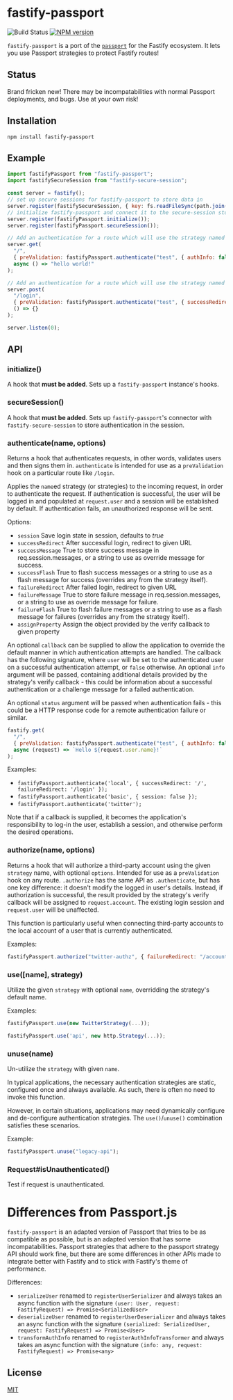 # fastify-passport

![Build Status](https://github.com/fastify/fastify-passport/workflows/ci/badge.svg)
[![NPM version](https://img.shields.io/npm/v/fastify-passport.svg?style=flat)](https://www.npmjs.com/package/fastify-passport)

`fastify-passport` is a port of the [`passport`](http://www.passportjs.org/) for the Fastify ecosystem. It lets you use Passport strategies to protect Fastify routes!

## Status

Brand fricken new! There may be incompatabilities with normal Passport deployments, and bugs. Use at your own risk!

## Installation

```shell
npm install fastify-passport
```

## Example

```js
import fastifyPassport from "fastify-passport";
import fastifySecureSession from "fastify-secure-session";

const server = fastify();
// set up secure sessions for fastify-passport to store data in
server.register(fastifySecureSession, { key: fs.readFileSync(path.join(__dirname, "secret-key")) });
// initialize fastify-passport and connect it to the secure-session storage. Note: both of these plugins are mandatory.
server.register(fastifyPassport.initialize());
server.register(fastifyPassport.secureSession());

// Add an authentication for a route which will use the strategy named "test" to protect the route
server.get(
  "/",
  { preValidation: fastifyPassport.authenticate("test", { authInfo: false }) },
  async () => "hello world!"
);

// Add an authentication for a route which will use the strategy named "test" to protect the route, and redirect on success to a particular other route.
server.post(
  "/login",
  { preValidation: fastifyPassport.authenticate("test", { successRedirect: "/", authInfo: false }) },
  () => {}
);

server.listen(0);
```

## API

### initialize()

A hook that **must be added**. Sets up a `fastify-passport` instance's hooks.

### secureSession()

A hook that **must be added**. Sets up `fastify-passport`'s connector with `fastify-secure-session` to store authentication in the session.

### authenticate(name, options)

Returns a hook that authenticates requests, in other words, validates users and then signs them in. `authenticate` is intended for use as a `preValidation` hook on a particular route like `/login`.

Applies the `name`ed strategy (or strategies) to the incoming request, in order to authenticate the request. If authentication is successful, the user will be logged in and populated at `request.user` and a session will be established by default. If authentication fails, an unauthorized response will be sent.

Options:

- `session` Save login state in session, defaults to _true_
- `successRedirect` After successful login, redirect to given URL
- `successMessage` True to store success message in
  req.session.messages, or a string to use as override
  message for success.
- `successFlash` True to flash success messages or a string to use as a flash
  message for success (overrides any from the strategy itself).
- `failureRedirect` After failed login, redirect to given URL
- `failureMessage` True to store failure message in
  req.session.messages, or a string to use as override
  message for failure.
- `failureFlash` True to flash failure messages or a string to use as a flash
  message for failures (overrides any from the strategy itself).
- `assignProperty` Assign the object provided by the verify callback to given property

An optional `callback` can be supplied to allow the application to override the default manner in which authentication attempts are handled. The callback has the following signature, where `user` will be set to the authenticated user on a successful authentication attempt, or `false` otherwise. An optional `info` argument will be passed, containing additional details provided by the strategy's verify callback - this could be information about a successful authentication or a challenge message for a failed authentication.

An optional `status` argument will be passed when authentication fails - this could be a HTTP response code for a remote authentication failure or similar.

```js
fastify.get(
  "/",
  { preValidation: fastifyPassport.authenticate("test", { authInfo: false }) },
  async (request) => `Hello ${request.user.name}!`
);
```

Examples:

- `fastifyPassport.authenticate('local', { successRedirect: '/', failureRedirect: '/login' });`
- `fastifyPassport.authenticate('basic', { session: false });`
- `fastifyPassport.authenticate('twitter');`

Note that if a callback is supplied, it becomes the application's responsibility to log-in the user, establish a session, and otherwise perform the desired operations.

### authorize(name, options)

Returns a hook that will authorize a third-party account using the given `strategy` name, with optional `options`. Intended for use as a `preValidation` hook on any route. `.authorize` has the same API as `.authenticate`, but has one key difference: it doesn't modify the logged in user's details. Instead, if authorization is successful, the result provided by the strategy's verify callback will be assigned to `request.account`. The existing login session and `request.user` will be unaffected.

This function is particularly useful when connecting third-party accounts to the local account of a user that is currently authenticated.

Examples:

```js
fastifyPassport.authorize("twitter-authz", { failureRedirect: "/account" });
```

### use([name], strategy)

Utilize the given `strategy` with optional `name`, overridding the strategy's default name.

Examples:

```js
fastifyPassport.use(new TwitterStrategy(...));

fastifyPassport.use('api', new http.Strategy(...));
```

### unuse(name)

Un-utilize the `strategy` with given `name`.

In typical applications, the necessary authentication strategies are static, configured once and always available. As such, there is often no need to invoke this function.

However, in certain situations, applications may need dynamically configure and de-configure authentication strategies. The `use()`/`unuse()` combination satisfies these scenarios.

Example:

```js
fastifyPassport.unuse("legacy-api");
```

### Request#isUnauthenticated()

Test if request is unauthenticated.

# Differences from Passport.js

`fastify-passport` is an adapted version of Passport that tries to be as compatible as possible, but is an adapted version that has some incompatabilities. Passport strategies that adhere to the passport strategy API should work fine, but there are some differences in other APIs made to integrate better with Fastify and to stick with Fastify's theme of performance.

Differences:

- `serializeUser` renamed to `registerUserSerializer` and always takes an async function with the signature `(user: User, request: FastifyRequest) => Promise<SerializedUser>`
- `deserializeUser` renamed to `registerUserDeserializer` and always takes an async function with the signature `(serialized: SerializedUser, request: FastifyRequest) => Promise<User>`
- `transformAuthInfo` renamed to `registerAuthInfoTransformer` and always takes an async function with the signature `(info: any, request: FastifyRequest) => Promise<any>`

## License

[MIT](./LICENSE)
